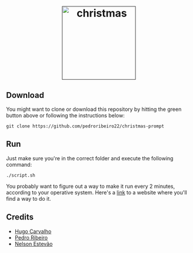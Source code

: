 <h1 align="center">
  <a target="_blank" href="">
    <img src="https://cdn2.iconfinder.com/data/icons/christmas-icon-t-event-circle/96/Christmas-Circle-ChristmasTree-512.png" alt="christmas" height="200px" width="200px">
  </a>
</h1>


## Download

You might want to clone or download this repository by hitting the green button above or following the instructions below:

```shell
git clone https://github.com/pedroribeiro22/christmas-prompt
```

## Run

Just make sure you're in the correct folder
and execute the following command:

```shell
./script.sh
```

You probably want to figure out a way to make it run every 2 minutes, according to your operative system. Here's a
[link](https://www.garron.me/en/linux/run-cronjob-every-5-five-minutes-hours.html) to a website where you'll find a way to do it.

## Credits
* [Hugo Carvalho](https://github.com/HugoCarvalho99)
* [Pedro Ribeiro](https://github.com/pedroribeiro22)
* [Nelson Estevão](https://github.com/nelsonmestevao)
